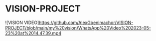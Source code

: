 # VISION-PROJECT



![VISION VIDEO]https://github.com/AlexGbenimachor/VISION-PROJECT/blob/main/my%20vision/WhatsApp%20Video%202023-05-23%20at%2014.47.39.mp4
